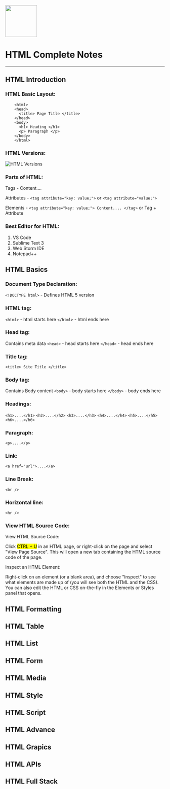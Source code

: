 <img src="https://cdn.jsdelivr.net/gh/devicons/devicon@latest/icons/html5/html5-original.svg" width="100px" /> 

# HTML Complete Notes
---

## HTML Introduction

### HTML Basic Layout:

        <html>
        <head>
          <title> Page Title </title>
        </head>
        <body>
          <h1> Heading </h1>
          <p> Paragraph </p>
        </body>
        </html>

### HTML Versions:
 <img src="https://www.tutorialspoint.com/html/images/html-version-release-year.jpg" alt="HTML Versions">

### Parts of HTML:
Tags - <tag> Content.... </tag>

Attributes - `<tag attribute="key: value;">` or `<tag attribute="value;">`

Elements - `<tag attribute="key: value;"> Content.... </tag>` or Tag + Attribute

### Best Editor for HTML:
1. VS Code
2. Sublime Text 3
3. Web Storm IDE
4. Notepad++

## HTML Basics

### Document Type Declaration:

`<!DOCTYPE html>` - Defines HTML 5 version

### HTML tag:
`<html>` - html starts here
`</html>` - html ends here

### Head tag:
Contains meta data
`<head>` - head starts here
`</head>` - head ends here

### Title tag:
`<title> Site Title </title>`

### Body tag:
Contains Body content
`<body>` - body starts here
`</body>` - body ends here

### Headings:
`<h1>....</h1>`
`<h2>....</h2>`
`<h3>....</h3>`
`<h4>....</h4>`
`<h5>....</h5>`
`<h6>....</h6>`

### Paragraph:
`<p>....</p>`

### Link:
`<a href="url">....</a>`

### Line Break:
`<br />`

### Horizontal line:
`<hr />`

### View HTML Source Code:
View HTML Source Code:

Click <mark>CTRL + U</mark> in an HTML page, or right-click on the page and select "View Page Source". This will open a new tab containing the HTML source code of the page.

Inspect an HTML Element:

Right-click on an element (or a blank area), and choose "Inspect" to see what elements are made up of (you will see both the HTML and the CSS). You can also edit the HTML or CSS on-the-fly in the Elements or Styles panel that opens.

## HTML Formatting
## HTML Table
## HTML List
## HTML Form
## HTML Media
## HTML Style
## HTML Script
## HTML Advance
## HTML Grapics
## HTML APIs
## HTML Full Stack
